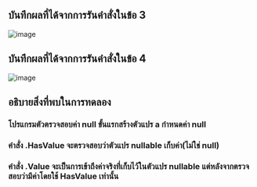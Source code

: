## บันทึกผลที่ได้จากการรันคำสั่งในข้อ 3
![image](https://github.com/Sorawit255/03376836-OOP-2566-Lab-04/assets/144196505/76e053f5-758c-4c10-82c9-fa57fabbdd1a)

## บันทึกผลที่ได้จากการรันคำสั่งในข้อ 4
![image](https://github.com/Sorawit255/03376836-OOP-2566-Lab-04/assets/144196505/aa99beeb-d43c-43a1-80f3-15174909e436)

## อธิบายสิ่งที่พบในการทดลอง
### โปรแกรมตัวตรวจสอบค่า null ขั้นแรกสร้างตัวแปร a กำหนดค่า null
### คำสั่ง .HasValue จะตรวจสอบว่าตัวแปร nullable เก็บค่า(ไม่ใช่ null)
### คำสั่ง .Value จะเป็นการเข้าถึงค่าจริงที่เก็บไว้ในตัวแปร nullable แต่หลังจากตรวจสอบว่ามีค่าโดยใช้ HasValue เท่านั้น
